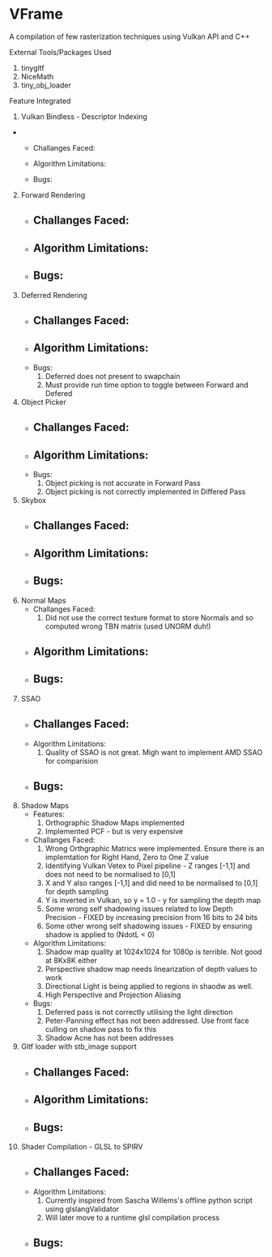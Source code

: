 # VFrame
 A compilation of few rasterization techniques using Vulkan API and C++

External Tools/Packages Used
1. tinygltf
2. NiceMath
3. tiny_obj_loader

Feature Integrated
1.	Vulkan Bindless - Descriptor Indexing
- 
	- Challanges Faced:

	- Algorithm Limitations:
 
	- Bugs:
 
2.	Forward Rendering
	- Challanges Faced:
		- 
	- Algorithm Limitations:
		- 
	- Bugs:
		- 
3.	Deferred Rendering
	- Challanges Faced:
		- 
	- Algorithm Limitations:
		- 
	- Bugs:
		1. Deferred does not present to swapchain
		2. Must provide run time option to toggle between Forward and Defered
4.	Object Picker
	- Challanges Faced:
		- 
	- Algorithm Limitations:
		- 
	- Bugs:
		1. Object picking is not accurate in Forward Pass
		2. Object picking is not correctly implemented in Differed Pass
5.	Skybox
	- Challanges Faced:
		- 
	- Algorithm Limitations:
		- 
	- Bugs:
		- 
6.	Normal Maps
	- Challanges Faced:
		1. Did not use the correct texture format to store Normals and so computed wrong TBN matrix (used UNORM duh!)
	- Algorithm Limitations:
		- 
	- Bugs:
		- 
7.	SSAO
	- Challanges Faced:
		- 
	- Algorithm Limitations:
		1. Quality of SSAO is not great. Migh want to implement AMD SSAO for comparision
	- Bugs:
		- 
8.	Shadow Maps
	- Features:
		1. Orthographic Shadow Maps implemented
		2. Implemented PCF - but is very expensive
	- Challanges Faced:
		1. Wrong Orthgraphic Matrics were implemented. Ensure there is an implemtation for Right Hand, Zero to One Z value
		2. Identifying Vulkan Vetex to Pixel pipeline - Z ranges [-1,1] and does not need to be normalised to [0,1]
		3. X and Y also ranges [-1,1] and did need to be normalised to [0,1] for depth sampling
		4. Y is inverted in Vulkan, so y = 1.0 - y for sampling the depth map
		5. Some wrong self shadowing issues related to low Depth Precision - FIXED by increasing precision from 16 bits to 24 bits
		6. Some other wrong self shadowing issues - FIXED by ensuring shadow is applied to (NdotL < 0)
	- Algorithm Limitations:
		1. Shadow map quality at 1024x1024 for 1080p is terrible. Not good at 8Kx8K either
		2. Perspective shadow map needs linearization of depth values to work
		3. Directional Light is being applied to regions in shaodw as well.
		4. High Perspective and Projection Aliasing
	- Bugs:
		1. Deferred pass is not correctly utilising the light direction
		2. Peter-Panning effect has not been addressed.  Use front face culling on shadow pass to fix this 
		3. Shadow Acne has not been addresses
9.	Gltf loader with stb_image support
	- Challanges Faced:
		- 
	- Algorithm Limitations:
		- 
	- Bugs:
		- 
10. Shader Compilation - GLSL to SPIRV
	- Challanges Faced:
		- 
	- Algorithm Limitations:
		1. Currently inspired from Sascha Willems's offline python script using glslangValidator
        2. Will later move to a runtime glsl compilation process
	- Bugs:
		- 